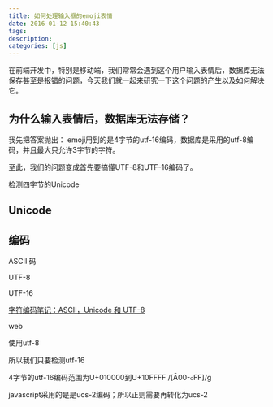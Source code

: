 ```yaml
---
title: 如何处理输入框的emoji表情
date: 2016-01-12 15:40:43
tags:
description:
categories: [js]
---
```


在前端开发中，特别是移动端，我们常常会遇到这个用户输入表情后，数据库无法保存甚至是报错的问题，今天我们就一起来研究一下这个问题的产生以及如何解决它。

## 为什么输入表情后，数据库无法存储？

我先把答案抛出： emoji用到的是4字节的utf-16编码，数据库是采用的utf-8编码，并且最大只允许3字节的字符。

至此，我们的问题变成首先要搞懂UTF-8和UTF-16编码了。



检测四字节的Unicode



## Unicode


## 编码






ASCII 码

UTF-8


UTF-16



[字符编码笔记：ASCII，Unicode 和 UTF-8](http://www.ruanyifeng.com/blog/2007/10/ascii_unicode_and_utf-8.html)



web

使用utf-8


所以我们只要检测utf-16



4字节的utf-16编码范围为U+010000到U+10FFFF
/[Ā00-ჿFF]/g



javascript采用的是是ucs-2编码；所以正则需要再转化为ucs-2